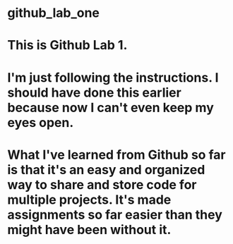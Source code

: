 # github_lab_one

# This is Github Lab 1.

# I'm just following the instructions. I should have done this earlier because now I can't even keep my eyes open.

# What I've learned from Github so far is that it's an easy and organized way to share and store code for multiple projects. It's made assignments so far easier than they might have been without it.